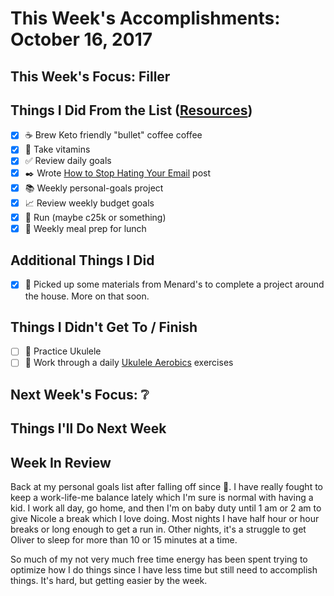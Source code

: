 # This Week's Accomplishments: October 16, 2017

## This Week's Focus: Filler

## Things I Did From the List ([Resources](resources.md))

- [x] :coffee: Brew Keto friendly "bullet" coffee coffee
- [x] :muscle: Take vitamins
- [x] :white_check_mark: Review daily goals
- [x] :black_nib: Wrote [How to Stop Hating Your Email](https://jefftriplett.com/2017/how-to-stop-hating-your-email/) post
- [x] :books: Weekly personal-goals project
- [x] :chart_with_upwards_trend: Review weekly budget goals
- [x] :running: Run (maybe c25k or something)
- [x] :stew: Weekly meal prep for lunch

## Additional Things I Did

- [x] :hammer: Picked up some materials from Menard's to complete a project around the house. More on that soon.

## Things I Didn't Get To / Finish

- [ ] :guitar: Practice Ukulele
- [ ] :guitar: Work through a daily [Ukulele Aerobics](https://www.amazon.com/Ukulele-Aerobics-Levels-Beginner-Advanced/dp/147681306X/?tag=webology0b-20) exercises

## Next Week's Focus: :grey_question:

## Things I'll Do Next Week

## Week In Review

Back at my personal goals list after falling off since :baby:. I have really fought to keep a work-life-me balance lately which I'm sure is normal with having a kid. I work all day, go home, and then I'm on baby duty until 1 am or 2 am to give Nicole a break which I love doing. Most nights I have half hour or hour breaks or long enough to get a run in. Other nights, it's a struggle to get Oliver to sleep for more than 10 or 15 minutes at a time. 

So much of my not very much free time energy has been spent trying to optimize how I do things since I have less time but still need to accomplish things. It's hard, but getting easier by the week.
